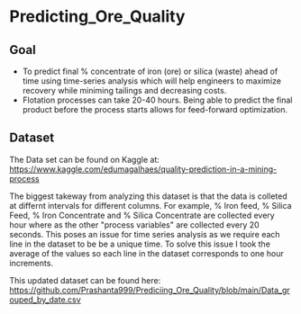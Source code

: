 # Predicting_Ore_Quality

## Goal

- To predict final % concentrate of iron (ore) or silica (waste) ahead of time using time-series analysis which will help engineers to maximize recovery while miniming tailings and decreasing costs. 
- Flotation processes can take 20-40 hours. Being able to predict the final product before the process starts allows for feed-forward optimization.

## Dataset

The Data set can be found on Kaggle at:
https://www.kaggle.com/edumagalhaes/quality-prediction-in-a-mining-process

The biggest takeway from analyzing this dataset is that the data is colleted at differnt intervals for different columns. For example, % Iron feed, % Silica Feed, % Iron Concentrate and % Silica Concentrate are collected every hour where as the other "process variables" are collected every 20 seconds. This poses an issue for time series analysis as we require each line in the dataset to be be a unique time. To solve this issue I took the average of the values so each line in the dataset corresponds to one hour increments. 

This updated dataset can be found here: https://github.com/Prashanta999/Prediciing_Ore_Quality/blob/main/Data_grouped_by_date.csv

##


##


 


